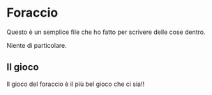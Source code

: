 # Foraccio

Questo è un semplice file che ho fatto per scrivere delle cose dentro.

Niente di particolare.

## Il gioco

Il gioco del foraccio è il più bel gioco che ci sia!!

   
